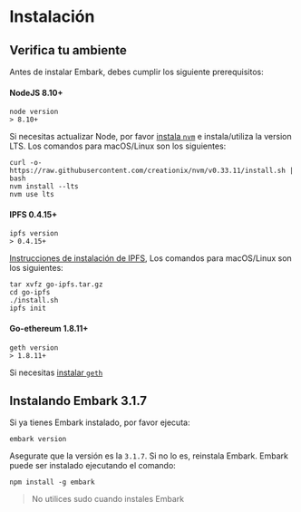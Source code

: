 # Instalación
## Verifica tu ambiente
Antes de instalar Embark, debes cumplir los siguiente prerequisitos:
#### NodeJS 8.10+
```
node version
> 8.10+
```
Si necesitas actualizar Node, por favor [instala `nvm`](https://github.com/creationix/nvm#installation) e instala/utiliza la version LTS. Los comandos para macOS/Linux son los siguientes:
```
curl -o- https://raw.githubusercontent.com/creationix/nvm/v0.33.11/install.sh | bash
nvm install --lts
nvm use lts
```
#### IPFS 0.4.15+
```
ipfs version
> 0.4.15+
```
[Instrucciones de instalación de IPFS](https://ipfs.io/docs/install/#installing-from-a-prebuilt-package), Los comandos para macOS/Linux son los siguientes:
```
tar xvfz go-ipfs.tar.gz
cd go-ipfs
./install.sh
ipfs init
```

#### Go-ethereum 1.8.11+
```
geth version
> 1.8.11+
```
Si necesitas [instalar `geth`](https://github.com/ethereum/go-ethereum/wiki/Building-Ethereum)

## Instalando Embark 3.1.7
Si ya tienes Embark instalado, por favor ejecuta: 
```
embark version
```

Asegurate que la versión es la `3.1.7`. Si no lo es, reinstala Embark. Embark puede ser instalado ejecutando el comando:
```
npm install -g embark
```
> No utilices sudo cuando instales Embark

